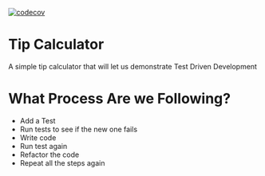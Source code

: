 [![codecov](https://codecov.io/gh/reece-stephenson/tip-calculator/graph/badge.svg?token=I5U7KFCIJH)](https://codecov.io/gh/reece-stephenson/tip-calculator)
# Tip Calculator
A simple tip calculator that will let us demonstrate Test Driven Development

# What Process Are we Following?
- Add a Test
- Run tests to see if the new one fails
- Write code
- Run test again
- Refactor the code
- Repeat all the steps again
